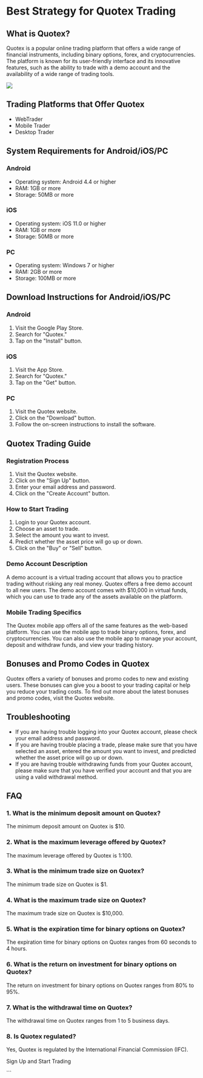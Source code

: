 # Best Strategy for Quotex Trading

## What is Quotex?

Quotex is a popular online trading platform that offers a wide range of
financial instruments, including binary options, forex, and
cryptocurrencies. The platform is known for its user-friendly interface
and its innovative features, such as the ability to trade with a demo
account and the availability of a wide range of trading tools.

[![](https://static.quotex.io/files/4_en/300_250.jpg)](https://traff.sbs/brokerqxlid)

## Trading Platforms that Offer Quotex

-   WebTrader
-   Mobile Trader
-   Desktop Trader

## System Requirements for Android/iOS/PC

### Android

-   Operating system: Android 4.4 or higher
-   RAM: 1GB or more
-   Storage: 50MB or more

### iOS

-   Operating system: iOS 11.0 or higher
-   RAM: 1GB or more
-   Storage: 50MB or more

### PC

-   Operating system: Windows 7 or higher
-   RAM: 2GB or more
-   Storage: 100MB or more

## Download Instructions for Android/iOS/PC

### Android

1.  Visit the Google Play Store.
2.  Search for "Quotex."
3.  Tap on the "Install" button.

### iOS

1.  Visit the App Store.
2.  Search for "Quotex."
3.  Tap on the "Get" button.

### PC

1.  Visit the Quotex website.
2.  Click on the "Download" button.
3.  Follow the on-screen instructions to install the software.

## Quotex Trading Guide

### Registration Process

1.  Visit the Quotex website.
2.  Click on the "Sign Up" button.
3.  Enter your email address and password.
4.  Click on the "Create Account" button.

### How to Start Trading

1.  Login to your Quotex account.
2.  Choose an asset to trade.
3.  Select the amount you want to invest.
4.  Predict whether the asset price will go up or down.
5.  Click on the "Buy" or "Sell" button.

### Demo Account Description

A demo account is a virtual trading account that allows you to practice
trading without risking any real money. Quotex offers a free demo
account to all new users. The demo account comes with \$10,000 in
virtual funds, which you can use to trade any of the assets available on
the platform.

### Mobile Trading Specifics

The Quotex mobile app offers all of the same features as the web-based
platform. You can use the mobile app to trade binary options, forex, and
cryptocurrencies. You can also use the mobile app to manage your
account, deposit and withdraw funds, and view your trading history.

## Bonuses and Promo Codes in Quotex

Quotex offers a variety of bonuses and promo codes to new and existing
users. These bonuses can give you a boost to your trading capital or
help you reduce your trading costs. To find out more about the latest
bonuses and promo codes, visit the Quotex website.

## Troubleshooting

-   If you are having trouble logging into your Quotex account, please
    check your email address and password.
-   If you are having trouble placing a trade, please make sure that you
    have selected an asset, entered the amount you want to invest, and
    predicted whether the asset price will go up or down.
-   If you are having trouble withdrawing funds from your Quotex
    account, please make sure that you have verified your account and
    that you are using a valid withdrawal method.

## FAQ

### 1. What is the minimum deposit amount on Quotex?

The minimum deposit amount on Quotex is \$10.

### 2. What is the maximum leverage offered by Quotex?

The maximum leverage offered by Quotex is 1:100.

### 3. What is the minimum trade size on Quotex?

The minimum trade size on Quotex is \$1.

### 4. What is the maximum trade size on Quotex?

The maximum trade size on Quotex is \$10,000.

### 5. What is the expiration time for binary options on Quotex?

The expiration time for binary options on Quotex ranges from 60 seconds
to 4 hours.

### 6. What is the return on investment for binary options on Quotex?

The return on investment for binary options on Quotex ranges from 80% to
95%.

### 7. What is the withdrawal time on Quotex?

The withdrawal time on Quotex ranges from 1 to 5 business days.

### 8. Is Quotex regulated?

Yes, Quotex is regulated by the International Financial Commission
(IFC).

Sign Up and Start Trading

\`\`\`

